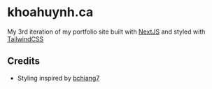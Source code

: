 # khoahuynh.ca

My 3rd iteration of my portfolio site built with [NextJS](https://nextjs.org/) and styled with [TailwindCSS](https://tailwindcss.com/)

## Credits

- Styling inspired by <a href="https://github.com/bchiang7" target="_blank" rel="noopener noreferrer">bchiang7</a>
